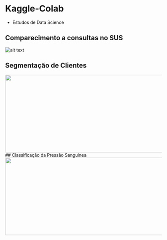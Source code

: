 # Kaggle-Colab
- Estudos de Data Science
## Comparecimento a consultas no SUS
![alt text](https://drive.google.com/uc?id=1Pai_V2a3j1p46uKncPWcHtHjZNyxf4hf)
## Segmentação de Clientes
<img src="https://drive.google.com/uc?id=1KkJS_A5xUE17-oUQ6UfQ29d22ZJFRB4c" width="600" height="250">
## Classificação da Pressão Sanguinea
<img src="https://drive.google.com/uc?id=14XlFNTXMBP9O6qknGatj0xAuiMMlo3Ve" width="600" height="250">
